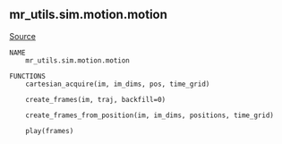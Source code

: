
## mr_utils.sim.motion.motion

[Source](https://github.com/mckib2/mr_utils/blob/master/mr_utils/sim/motion/motion.py)

```
NAME
    mr_utils.sim.motion.motion

FUNCTIONS
    cartesian_acquire(im, im_dims, pos, time_grid)
    
    create_frames(im, traj, backfill=0)
    
    create_frames_from_position(im, im_dims, positions, time_grid)
    
    play(frames)


```

